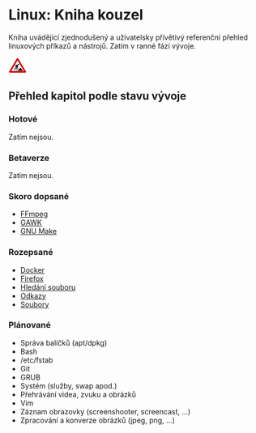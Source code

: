 <!--

Linux Kniha kouzel, README
Copyright (c) 2019 Singularis <singularis@volny.cz>

Toto dílo je dílem svobodné kultury; můžete ho šířit a modifikovat pod
podmínkami licence Creative Commons Attribution-ShareAlike 4.0 International
vydané neziskovou organizací Creative Commons. Text licence je přiložený
k tomuto projektu nebo ho můžete najít na webové adrese:

https://creativecommons.org/licenses/by-sa/4.0/

-->
# Linux: Kniha kouzel
Kniha uvádějící zjednodušený a uživatelsky přívětivý referenční přehled linuxových příkazů a nástrojů. Zatím v ranné fázi vývoje.

![ve výstavbě](obrazky/ve-vystavbe.png)

## Přehled kapitol podle stavu vývoje

### Hotové
Zatím nejsou.

### Betaverze
Zatím nejsou.

### Skoro dopsané
* [FFmpeg](kapitoly/ffmpeg.md)
* [GAWK](kapitoly/gawk.md)
* [GNU Make](kapitoly/make.md)

### Rozepsané
* [Docker](kapitoly/docker.md)
* [Firefox](kapitoly/firefox.md)
* [Hledání souboru](kapitoly/hledani-souboru.md)
* [Odkazy](kapitoly/odkazy.md)
* [Soubory](kapitoly/soubory.md)

### Plánované
* Správa balíčků (apt/dpkg)
* Bash
* /etc/fstab
* Git
* GRUB
* Systém (služby, swap apod.)
* Přehrávání videa, zvuku a obrázků
* Vim
* Záznam obrazovky (screenshooter, screencast, ...)
* Zpracování a konverze obrázků (jpeg, png, ...)
